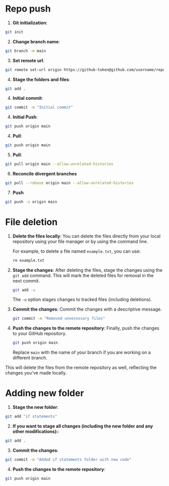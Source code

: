 # Repo push

1. **Git initialization**:

```bash
git init
   ```
2. **Change branch name**:

```bash
git branch -m main
   ```
3. **Set remote url**:

```bash
git remote set-url origin https://github-token@github.com/username/repo name
   ```
4. **Stage the folders and files**:

```bash
git add .
   ```
4. **Initial commit**:

```bash
git commit -m "Initial commit"
   ```
4. **Initial Push**:

```bash
git push origin main
   ```
4. **Pull**:

```bash
git push origin main
   ```
5. **Pull**:

```bash
git pull origin main --allow-unrelated-histories
   ```
6. **Reconcile divergent branches**

```bash
git pull --rebase origin main --allow-unrelated-histories
   ```
7. **Push**

```bash
git push -u origin main
   ```

# File deletion

1. **Delete the files locally**: You can delete the files directly from your local repository using your file manager or by using the command line.

   For example, to delete a file named `example.txt`, you can use:
   ```bash
   rm example.txt
   ```

2. **Stage the changes**: After deleting the files, stage the changes using the `git add` command. This will mark the deleted files for removal in the next commit.

   ```bash
   git add -u
   ```

   The `-u` option stages changes to tracked files (including deletions).

3. **Commit the changes**: Commit the changes with a descriptive message.

   ```bash
   git commit -m "Removed unnecessary files"
   ```

4. **Push the changes to the remote repository**: Finally, push the changes to your GitHub repository.

   ```bash
   git push origin main
   ```

   Replace `main` with the name of your branch if you are working on a different branch.

This will delete the files from the remote repository as well, reflecting the changes you've made locally.

# Adding new folder

1. **Stage the new folder**:

```bash
git add "if statements"
   ```
2. **If you want to stage all changes (including the new folder and any other modifications):**:

```bash
git add .
   ```
3. **Commit the changes**:

```bash
git commit -m "Added if statements folder with new code"
   ```
4. **Push the changes to the remote repository**:

```bash
git push origin main
   ```
